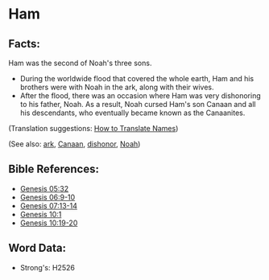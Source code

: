 # Ham #

## Facts: ##

Ham was the second of Noah's three sons.

* During the worldwide flood that covered the whole earth, Ham and his brothers were with Noah in the ark, along with their wives.
* After the flood, there was an occasion where Ham was very dishonoring to his father, Noah. As a result, Noah cursed Ham's son Canaan and all his descendants, who eventually became known as the Canaanites.

(Translation suggestions: [How to Translate Names](rc://en/ta/man/translate/translate-names))

(See also: [ark](../kt/ark.md), [Canaan](../names/canaan.md), [dishonor](../other/dishonor.md), [Noah](../names/noah.md))

## Bible References: ##

* [Genesis 05:32](rc://en/tn/help/gen/05/32)
* [Genesis 06:9-10](rc://en/tn/help/gen/06/09)
* [Genesis 07:13-14](rc://en/tn/help/gen/07/13)
* [Genesis 10:1](rc://en/tn/help/gen/10/01)
* [Genesis 10:19-20](rc://en/tn/help/gen/10/19)

## Word Data: ##

* Strong's: H2526

